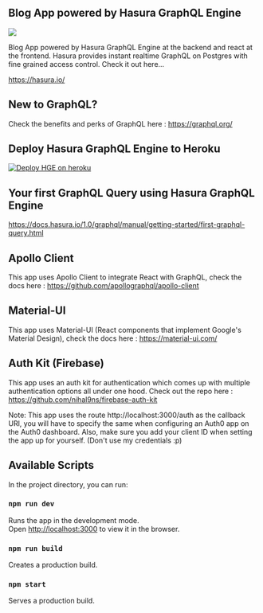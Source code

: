 ## Blog App powered by Hasura GraphQL Engine

![](todo.gif)

Blog App powered by Hasura GraphQL Engine at the backend and react at the frontend. Hasura provides instant realtime GraphQL on Postgres with fine grained access control. Check it out here...

https://hasura.io/

## New to GraphQL?

Check the benefits and perks of GraphQL here : https://graphql.org/

## Deploy Hasura GraphQL Engine to Heroku

[![Deploy HGE on heroku](https://www.herokucdn.com/deploy/button.svg)](https://heroku.com/deploy?template=https://github.com/hasura/graphql-engine-heroku)

## Your first GraphQL Query using Hasura GraphQL Engine

https://docs.hasura.io/1.0/graphql/manual/getting-started/first-graphql-query.html

## Apollo Client

This app uses Apollo Client to integrate React with GraphQL, check the docs here : https://github.com/apollographql/apollo-client

## Material-UI

This app uses Material-UI (React components that implement Google's Material Design), check the docs here : https://material-ui.com/

## Auth Kit (Firebase)

This app uses an auth kit for authentication which comes up with multiple authentication options all under one hood. Check out the repo here : https://github.com/nihal9ns/firebase-auth-kit

Note: This app uses the route http://localhost:3000/auth as the callback URl, you will have to specify the same when configuring an Auth0 app on the Auth0 dashboard. Also, make sure you add your client ID when setting the app up for yourself. (Don't use my credentials :p)

## Available Scripts

In the project directory, you can run:

### `npm run dev`

Runs the app in the development mode.<br>
Open [http://localhost:3000](http://localhost:3000) to view it in the browser.

### `npm run build`

Creates a production build.

### `npm start`

Serves a production build.
